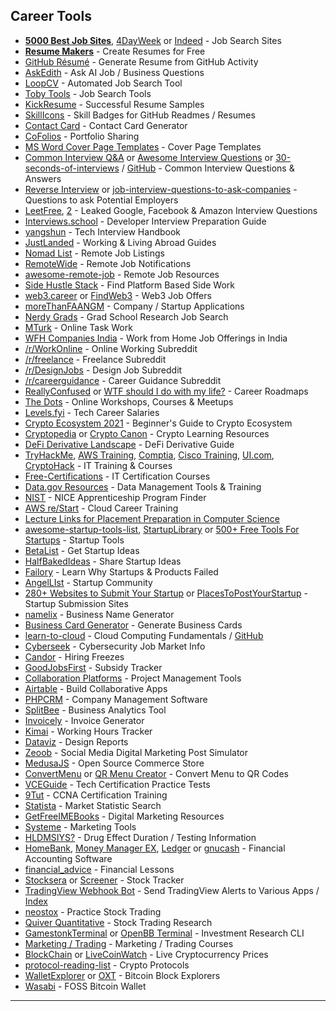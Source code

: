 ##  Career Tools

-   **[5000 Best Job Sites](http://5000best.com/websites/Jobs/)**, [4DayWeek](https://4dayweek.io/) or [Indeed](https://www.indeed.com/) - Job Search Sites
-   **[Resume Makers](https://www.reddit.com/r/FREEMEDIAHECKYEAH/wiki/storage#wiki_resume_makers)** - Create Resumes for Free
-   [GitHub Résumé](https://github.com/resume/resume.github.com) - Generate Resume from GitHub Activity
-   [AskEdith](https://www.askedith.ai/demo) - Ask AI Job / Business Questions
-   [LoopCV](https://www.loopcv.pro/) - Automated Job Search Tool
-   [Toby Tools](https://rentry.co/qnu6x) - Job Search Tools
-   [KickResume](https://www.kickresume.com/en/help-center/resume-samples/) - Successful Resume Samples
-   [SkillIcons](https://skillicons.dev/) - Skill Badges for GitHub Readmes / Resumes
-   [Contact Card](https://contact-card.vercel.app/) - Contact Card Generator
-   [CoFolios](https://cofolios.com/) - Portfolio Sharing
-   [MS Word Cover Page Templates](https://www.mswordcoverpages.com/) - Cover Page Templates
-   [Common Interview Q&A](https://www.indeed.com/career-advice/interviewing/top-interview-questions-and-answers) or [Awesome Interview Questions](https://github.com/DopplerHQ/awesome-interview-questions) or [30-seconds-of-interviews](https://30secondsofinterviews.org/) / [GitHub](https://github.com/30-seconds/30-seconds-of-interviews) - Common Interview Questions & Answers
-   [Reverse Interview](https://github.com/viraptor/reverse-interview) or [job-interview-questions-to-ask-companies](https://github.com/lkostrowski/job-interview-questions-to-ask-companies) - Questions to ask Potential Employers
-   [LeetFree](https://doocs.github.io/leetcode/#/README_EN), [2](https://github.com/doocs/leetcode/blob/main/README_EN.md) - Leaked Google, Facebook & Amazon Interview Questions
-   [Interviews.school](https://interviews.school/) - Developer Interview Preparation Guide
-   [yangshun](https://github.com/yangshun/tech-interview-handbook) - Tech Interview Handbook
-   [JustLanded](https://www.justlanded.com/) - Working & Living Abroad Guides
-   [Nomad List](https://nomadlist.com/) - Remote Job Listings
-   [RemoteWide](https://remotewide.co/) - Remote Job Notifications
-   [awesome-remote-job](https://github.com/lukasz-madon/awesome-remote-job) - Remote Job Resources
-   [Side Hustle Stack](https://sidehustlestack.co/) - Find Platform Based Side Work
-   [web3.career](https://web3.career/) or [FindWeb3](https://findweb3.com/) - Web3 Job Offers
-   [moreThanFAANGM](https://github.com/Kaustubh-Natuskar/moreThanFAANGM) - Company / Startup Applications
-   [Nerdy Grads](https://nerdygrads.com/) - Grad School Research Job Search
-   [MTurk](https://www.mturk.com/) - Online Task Work
-   [WFH Companies India](https://github.com/abhagsain/WFH-Companies-India) - Work from Home Job Offerings in India
-   [/r/WorkOnline](https://www.reddit.com/r/WorkOnline/) - Online Working Subreddit
-   [/r/freelance](https://www.reddit.com/r/freelance/) - Freelance Subreddit
-   [/r/DesignJobs](https://www.reddit.com/r/DesignJobs/) - Design Job Subreddit
-   [/r/careerguidance](https://www.reddit.com/r/careerguidance/) - Career Guidance Subreddit
-   [ReallyConfused](https://reallyconfused.co/) or [WTF should I do with my life?](https://www.wtfshouldidowithmylife.com/) - Career Roadmaps
-   [The Dots](https://the-dots.com/events/search) - Online Workshops, Courses & Meetups
-   [Levels.fyi](https://www.levels.fyi/) - Tech Career Salaries
-   [Crypto Ecosystem 2021](https://docs.google.com/document/d/1RM7AoUKbXEqZ2qATTxGYLMexu3Jxrf3oYiwbsrXOXUQ) - Beginner's Guide to Crypto Ecosystem
-   [Cryptopedia](https://www.gemini.com/cryptopedia) or [Crypto Canon](https://a16z.com/2018/02/10/crypto-readings-resources/) - Crypto Learning Resources
-   [DeFi Derivative Landscape](https://github.com/0xperp/defi-derivatives) - DeFi Derivative Guide
-   [TryHackMe](https://tryhackme.com/), [AWS Training](https://www.aws.training/), [Comptia](https://www.comptia.org/), [Cisco Training](https://www.cisco.com/c/en/us/training-events/training-certifications/certifications.html), [UI.com](https://www.ui.com/training/), [CryptoHack](https://cryptohack.org/) - IT Training & Courses
-   [Free-Certifications](https://github.com/cloudcommunity/Free-Certifications) - IT Certification Courses
-   [Data.gov Resources](https://resources.data.gov/) - Data Management Tools & Training
-   [NIST](https://www.nist.gov/nice/apprenticeship-finder) - NICE Apprenticeship Program Finder
-   [AWS re/Start](https://aws.amazon.com/training/restart/) - Cloud Career Training
-   [Lecture Links for Placement Preparation in Computer Science](https://github.com/riti2409/Resources-for-preparation-Of-Placements)
-   [awesome-startup-tools-list](https://github.com/Ibexoft/awesome-startup-tools-list), [StartupLibrary](https://startuplibrary.co/) or [500+ Free Tools For Startups](https://docs.google.com/spreadsheets/d/1s6-hGBh0_tqa-jd23fsdYuwbmS8UPmElPqaH-Rnoa_A/htmlview) - Startup Tools
-   [BetaList](https://betalist.com/) - Get Startup Ideas
-   [HalfBakedIdeas](https://halfbakedideas.vercel.app/feed) - Share Startup Ideas
-   [Failory](https://www.failory.com/graveyard) - Learn Why Startups & Products Failed
-   [AngelLIst](https://angel.co/) - Startup Community
-   [280+ Websites to Submit Your Startup](https://airtable.com/shrwqaak73gy83w9A/tblu5RcUft9fYp9Ju/viwFHmIyMniXzlpK4?blocks=show) or [PlacesToPostYourStartup](https://www.placestopostyourstartup.com/) - Startup Submission Sites
-   [namelix](https://namelix.com/) - Business Name Generator
-   [Business Card Generator](https://business-card-generator.vercel.app/) - Generate Business Cards
-   [learn-to-cloud](https://learntocloud.guide/) - Cloud Computing Fundamentals / [GitHub](https://github.com/learntocloud/learn-to-cloud)
-   [Cyberseek](https://www.cyberseek.org/index.html) - Cybersecurity Job Market Info
-   [Candor](https://candor.co/hiring-freezes/) - Hiring Freezes
-   [GoodJobsFirst](https://www.goodjobsfirst.org/) - Subsidy Tracker
-   [Collaboration Platforms](https://www.reddit.com/r/FREEMEDIAHECKYEAH/wiki/storage#wiki_collaboration_platforms) - Project Management Tools
-   [Airtable](https://www.airtable.com/) - Build Collaborative Apps
-   [PHPCRM](https://www.phpcrm.com/) - Company Management Software
-   [SplitBee](https://splitbee.io/) - Business Analytics Tool
-   [Invoicely](https://invoiceto.me/) - Invoice Generator
-   [Kimai](https://www.kimai.org/) - Working Hours Tracker
-   [Dataviz](https://github.com/nalgeon/dataviz) - Design Reports
-   [Zeoob](https://zeoob.com/) - Social Media Digital Marketing Post Simulator
-   [MedusaJS](https://www.medusajs.com/) - Open Source Commerce Store
-   [ConvertMenu](https://convertmenu.com/) or [QR Menu Creator](https://qrmenucreator.com/) - Convert Menu to QR Codes
-   [VCEGuide](https://vceguide.com/) - Tech Certification Practice Tests
-   [9Tut](https://www.9tut.com/) - CCNA Certification Training
-   [Statista](https://statista.com/) - Market Statistic Search
-   [GetFreeIMEBooks](https://www.getfreeimebooks.com/) - Digital Marketing Resources
-   [Systeme](https://systeme.io/) - Marketing Tools
-   [HLDMSIYS?](http://howlongdoesmarijuanastayinyoursystem.net/) - Drug Effect Duration / Testing Information
-   [HomeBank](http://homebank.free.fr/), [Money Manager EX](https://www.moneymanagerex.org/), [Ledger](https://www.ledger-cli.org/) or [gnucash](https://www.gnucash.org/) - Financial Accounting Software
-   [financial_advice](https://github.com/emilepetrone/financial_advice) - Financial Lessons
-   [Stocksera](https://stocksera.pythonanywhere.com/) or [Screener](https://www.screener.in/) - Stock Tracker
-   [TradingView Webhook Bot](https://github.com/fabston/TradingView-Webhook-Bot) - Send TradingView Alerts to Various Apps / [Index](https://github.com/pAulseperformance/awesome-pinescript)
-   [neostox](https://neostox.com/) - Practice Stock Trading
-   [Quiver Quantitative](https://www.quiverquant.com/) - Stock Trading Research
-   [GamestonkTerminal](https://github.com/GamestonkTerminal/GamestonkTerminal) or [OpenBB Terminal](https://openbb.co/) - Investment Research CLI
-   [Marketing / Trading](https://www.reddit.com/r/FREEMEDIAHECKYEAH/wiki/base64#wiki_marketing_.2F_trading_courses) - Marketing / Trading Courses
-   [BlockChain](https://www.blockchain.com/explorer) or [LiveCoinWatch](https://www.livecoinwatch.com/) - Live Cryptocurrency Prices
-   [protocol-reading-list](https://github.com/bryanhpchiang/protocol-reading-list) - Crypto Protocols
-   [WalletExplorer](https://www.walletexplorer.com/) or [OXT](https://oxt.me/) - Bitcoin Block Explorers
-   [Wasabi](https://wasabiwallet.io/) - FOSS Bitcoin Wallet

___